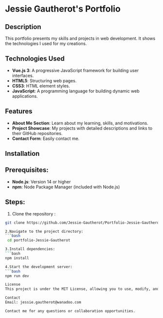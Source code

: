 # Jessie Gautherot's Portfolio

## Description
This portfolio presents my skills and projects in web development. 
It shows the technologies I used for my creations.

## Technologies Used
- **Vue.js 3**: A progressive JavaScript framework for building user interfaces.
- **HTML5**: Structuring web pages.
- **CSS3**: HTML element styles.
- **JavaScript**: A programming language for building dynamic web applications.

## Features
- **About Me Section**: Learn about my learning, skills, and motivations.
- **Project Showcase**: My projects with detailed descriptions and links to their GitHub repositories.
- **Contact Form**: Easily contact me.

## Installation

## Prerequisites:
- **Node.js**: Version 14 or higher
- **npm**: Node Package Manager (included with Node.js)

## Steps:
  1. Clone the repository :
  ```bash
  git clone https://github.com/Jessie-Gautherot/Portfolio-Jessie-Gautherot

  2.Navigate to the project directory: 
  ```bash
   cd portfolio-Jessie-Gautherot

3.Install dependencies: 
  ```bash
  npm install 

4.Start the development server: 
  ```bash
  npm run dev 

License
This project is under the MIT License, allowing you to use, modify, and distribute the code freely.

Contact
Email: jessie.gautherot@wanadoo.com

Contact me for any questions or collaboration opportunities.



 

